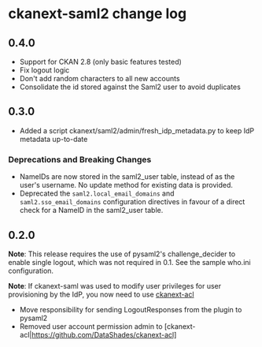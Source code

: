 # ckanext-saml2 change log

## 0.4.0

* Support for CKAN 2.8 (only basic features tested)
* Fix logout logic
* Don't add random characters to all new accounts
* Consolidate the id stored against the Saml2 user to avoid duplicates


## 0.3.0

* Added a script ckanext/saml2/admin/fresh_idp_metadata.py to keep IdP
  metadata up-to-date

### Deprecations and Breaking Changes

* NameIDs are now stored in the saml2_user table, instead of as the
  user's username. No update method for existing data is provided.
* Deprecated the `saml2.local_email_domains` and
  `saml2.sso_email_domains` configuration directives in favour of a
  direct check for a NameID in the saml2_user table.


## 0.2.0

**Note**: This release requires the use of pysaml2's challenge_decider to enable single logout, which was not required in 0.1. See the sample who.ini configuration.

**Note**: If ckanext-saml was used to modify user privileges for user provisioning by the IdP, you now need to use [ckanext-acl](https://github.com/DataShades/ckanext-acl)

* Move responsibility for sending LogoutResponses from the plugin to pysaml2
* Removed user account permission admin to [ckanext-acl|https://github.com/DataShades/ckanext-acl]
